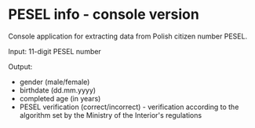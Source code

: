 # PESEL info - console version

Console application for extracting data from Polish citizen number PESEL.

Input: 11-digit PESEL number

Output: 
  - gender (male/female)
  - birthdate (dd.mm.yyyy)
  - completed age (in years)
  - PESEL verification (correct/incorrect) - verification according to the algorithm set by the Ministry of the Interior's regulations
